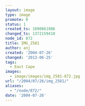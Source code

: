 ```yaml
---
layout: image
type: image
promote: 0
status: 1
created_ts: 1090861986
changed_ts: 1372159410
node_id: 872
title: IMG_2581
author: anj
created: '2004-07-26'
changed: '2013-06-25'
tags:
  - East Cape
images:
  - image/images/img_2581-872.jpg
url: "/2004/07/26/img_2581/"
aliases:
  - "/node/872/"
date: '2004-07-26'
---
```


